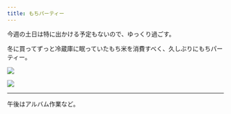 ```yaml
---
title: もちパーティー
---
```


今週の土日は特に出かける予定もないので、ゆっくり過ごす。

冬に買ってずっと冷蔵庫に眠っていたもち米を消費すべく、久しぶりにもちパーティー。

![](https://photos.apkas.net/medium/202508/20250823-1R300185.webp)

![](https://photos.apkas.net/medium/202508/20250823-1R300187.webp)

---

午後はアルバム作業など。
